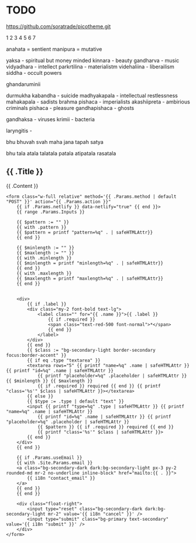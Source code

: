 # TODO

https://github.com/soratrade/picotheme.git

1
2
3
4
5
6
7

anahata = sentient 
manipura = mutative

yaksa - spiritual but money minded 
kinnara  - beauty 
gandharva - music
vidyadhara - intellect 
parkrtilina - materialistm
videhaliina  - liberailism 
siddha - occult powers 

ghandaruminii 


durmukha 
kabandha  - suicide 
madhyakapala - intellectual restlessness 
mahakapala - sadists
brahma pishaca - imperialists 
akashiipreta - ambirious criminals 
pishaca - pleasure 
gandhapishaca - ghosts 

gandhaksa - viruses
krimii - bacteria 

laryngitis - 

bhu 
bhuvah
svah
maha
jana
tapah
satya

bhu 
tala
atala 
talatala
patala
atipatala
rasatala


<section id="contact">
	<h1 class="text-center mx-auto max-w-4xl text-4xl sm:text-5xl md:text-6xl">
		{{ .Title }}
	</h1>
	<div class="text-center mx-auto mb-8">
		{{ .Content }}
	</div>

	<form class="w-full relative" method='{{ .Params.method | default "POST" }}' action="{{ .Params.action }}"
		{{ if .Params.netlify }} data-netlify="true" {{ end }}>
		{{ range .Params.Inputs }}

		{{ $pattern := "" }}
		{{ with .pattern }}
		{{ $pattern = printf "pattern=%q" . | safeHTMLAttr}}
		{{ end }}

		{{ $minlength := "" }}
		{{ $maxlength := "" }}
		{{ with .minlength }}
		{{ $minlength = printf "minlength=%q" . | safeHTMLAttr}}
		{{ end }}
		{{ with .maxlength }}
		{{ $maxlength = printf "maxlength=%q" . | safeHTMLAttr}}
		{{ end }}


		<div>
			{{ if .label }}
			<div class="my-2 font-bold text-lg">
				<label class="" for="{{ .name }}">{{ .label }}
					{{ if .required }}
					<span class="text-red-500 font-normal">*</span>
					{{ end }}
				</label>
			</div>
			{{ end }}
			{{ $class := "bg-secondary-light border-secondary focus:border-accent" }}
			{{ if eq .type "textarea" }}
			<textarea rows="5" {{ printf "name=%q" .name | safeHTMLAttr }} {{ printf "id=%q" .name | safeHTMLAttr }}
				{{ printf "placeholder=%q" .placeholder | safeHTMLAttr }} {{ $minlength }} {{ $maxlength }}
				{{ if .required }} required {{ end }} {{ printf "class='%s'" $class | safeHTMLAttr }}></textarea>
			{{ else }}
			{{ $type := .type | default "text" }}
			<input {{ printf "type=%q" .type | safeHTMLAttr }} {{ printf "name=%q" .name | safeHTMLAttr }}
				{{ printf "id=%q" .name | safeHTMLAttr }} {{ printf "placeholder=%q" .placeholder | safeHTMLAttr }}
				{{ $pattern }} {{ if .required }} required {{ end }}
				{{ printf "class='%s'" $class | safeHTMLAttr }}>
			{{ end }}
		</div>
		{{ end }}

		{{ if .Params.useEmail }}
		{{ with .Site.Params.email }}
		<a class="bg-secondary-dark dark:bg-secondary-light px-3 py-2 rounded-md mr-2 no-underline inline-block" href="mailto:{{ . }}">
			{{ i18n "contact_email" }}
		</a>
		{{ end }}
		{{ end }}

		<div class="float-right">
			<input type="reset" class="bg-secondary-dark dark:bg-secondary-light mr-2" value='{{ i18n "cancel" }}' />
			<input type="submit" class="bg-primary text-secondary" value='{{ i18n "submit" }}' />
		</div>
	</form>
</section>